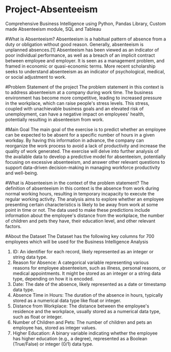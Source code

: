 # Project-Absenteeism
Comprehensive Business Intelligence using Python, Pandas Library, Custom made Absenteeism module,  SQL and Tableau


#What is Absenteeism?
Absenteeism is a habitual pattern of absence from a duty or obligation without good reason. Generally, absenteeism is unplanned absences.[1] Absenteeism has been viewed as an indicator of poor individual performance, as well as a breach of an implicit contract between employee and employer. It is seen as a management problem, and framed in economic or quasi-economic terms. More recent scholarship seeks to understand absenteeism as an indicator of psychological, medical, or social adjustment to work.

#Problem Statement of the project 
The problem statement in this context is to address absenteeism at a company during work time. The business environment has become more competitive, leading to increased pressure in the workplace, which can raise people's stress levels. This stress, coupled with unachievable business goals and an elevated risk of unemployment, can have a negative impact on employees' health, potentially resulting in absenteeism from work.

#Main Goal
The main goal of the exercise is to predict whether an employee can be expected to be absent for a specific number of hours in a given workday. By having this information in advance, the company can reorganize the work process to avoid a lack of productivity and increase the quality of work generated. The exercise will delve into further analysis of the available data to develop a predictive model for absenteeism, potentially focusing on excessive absenteeism, and answer other relevant questions to support data-driven decision-making in managing workforce productivity and well-being.

#What is Absenteeism in the context of the problem statement?
The definition of absenteeism in this context is the absence from work during normal working hours, resulting in temporary incapacity to execute the regular working activity. The analysis aims to explore whether an employee presenting certain characteristics is likely to be away from work at some point in time or not. The data used to make these predictions include information about the employee's distance from the workplace, the number of children and pets they have, their education level, and other relevant factors.

#About the Dataset
The Dataset has the following key columns for 700 employees which will be used for the Business Intelligence Analysis

1. ID: An identifier for each record, likely represented as an integer or string data type.
2. Reason for Absence: A categorical variable representing various reasons for employee absenteeism, such as illness, personal reasons, or medical appointments. It                        might be stored as an integer or a string data type, depending on how it is encoded.
3. Date: The date of the absence, likely represented as a date or timestamp data type.
4. Absence Time in Hours: The duration of the absence in hours, typically stored as a numerical data type like float or integer.
5. Distance from Workplace: The distance between the employee's residence and the workplace, usually stored as a numerical data type, such as float or integer.
6. Number of Children and Pets: The number of children and pets an employee has, stored as integer values.
7. Higher Education: A binary variable indicating whether the employee has higher education (e.g., a degree), represented as a Boolean (True/False) or integer                           (0/1) data type.
